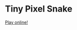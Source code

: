 # Tiny Pixel Snake

[Play online!](https://kitao.github.io/pyxel/wasm/launcher/?run=boisgera.tiny-pyxel-snake.snake)
